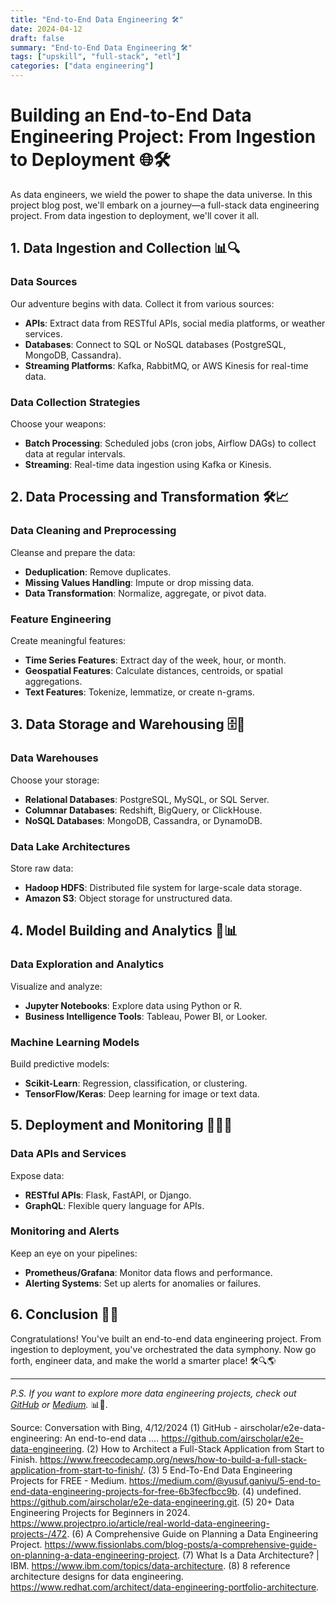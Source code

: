 ```yaml
---
title: "End-to-End Data Engineering 🛠️"
date: 2024-04-12
draft: false
summary: "End-to-End Data Engineering 🛠️"
tags: ["upskill", "full-stack", "etl"]
categories: ["data engineering"]
---
```


# **Building an End-to-End Data Engineering Project: From Ingestion to Deployment** 🌐🛠️

As data engineers, we wield the power to shape the data universe. In this project blog post, we'll embark on a journey—a full-stack data engineering project. From data ingestion to deployment, we'll cover it all.

## **1. Data Ingestion and Collection** 📊🔍

### **Data Sources**

Our adventure begins with data. Collect it from various sources:
- **APIs**: Extract data from RESTful APIs, social media platforms, or weather services.
- **Databases**: Connect to SQL or NoSQL databases (PostgreSQL, MongoDB, Cassandra).
- **Streaming Platforms**: Kafka, RabbitMQ, or AWS Kinesis for real-time data.

### **Data Collection Strategies**

Choose your weapons:
- **Batch Processing**: Scheduled jobs (cron jobs, Airflow DAGs) to collect data at regular intervals.
- **Streaming**: Real-time data ingestion using Kafka or Kinesis.

## **2. Data Processing and Transformation** 🛠️📈

### **Data Cleaning and Preprocessing**

Cleanse and prepare the data:
- **Deduplication**: Remove duplicates.
- **Missing Values Handling**: Impute or drop missing data.
- **Data Transformation**: Normalize, aggregate, or pivot data.

### **Feature Engineering**

Create meaningful features:
- **Time Series Features**: Extract day of the week, hour, or month.
- **Geospatial Features**: Calculate distances, centroids, or spatial aggregations.
- **Text Features**: Tokenize, lemmatize, or create n-grams.

## **3. Data Storage and Warehousing** 🗄️🏢

### **Data Warehouses**

Choose your storage:
- **Relational Databases**: PostgreSQL, MySQL, or SQL Server.
- **Columnar Databases**: Redshift, BigQuery, or ClickHouse.
- **NoSQL Databases**: MongoDB, Cassandra, or DynamoDB.

### **Data Lake Architectures**

Store raw data:
- **Hadoop HDFS**: Distributed file system for large-scale data storage.
- **Amazon S3**: Object storage for unstructured data.

## **4. Model Building and Analytics** 🤖📊

### **Data Exploration and Analytics**

Visualize and analyze:
- **Jupyter Notebooks**: Explore data using Python or R.
- **Business Intelligence Tools**: Tableau, Power BI, or Looker.

### **Machine Learning Models**

Build predictive models:
- **Scikit-Learn**: Regression, classification, or clustering.
- **TensorFlow/Keras**: Deep learning for image or text data.

## **5. Deployment and Monitoring** 🚀🕵️‍♂️

### **Data APIs and Services**

Expose data:
- **RESTful APIs**: Flask, FastAPI, or Django.
- **GraphQL**: Flexible query language for APIs.

### **Monitoring and Alerts**

Keep an eye on your pipelines:
- **Prometheus/Grafana**: Monitor data flows and performance.
- **Alerting Systems**: Set up alerts for anomalies or failures.

## **6. Conclusion** 🌟🌐

Congratulations! You've built an end-to-end data engineering project. From ingestion to deployment, you've orchestrated the data symphony. Now go forth, engineer data, and make the world a smarter place! 🛠️🔍🌎

---

*P.S. If you want to explore more data engineering projects, check out [GitHub](https://github.com/airscholar/e2e-data-engineering) or [Medium](https://medium.com/@yusuf.ganiyu/5-end-to-end-data-engineering-projects-for-free-6b3fecfbcc9b).* 📊🚀.

Source: Conversation with Bing, 4/12/2024
(1) GitHub - airscholar/e2e-data-engineering: An end-to-end data .... https://github.com/airscholar/e2e-data-engineering.
(2) How to Architect a Full-Stack Application from Start to Finish. https://www.freecodecamp.org/news/how-to-build-a-full-stack-application-from-start-to-finish/.
(3) 5 End-To-End Data Engineering Projects for FREE - Medium. https://medium.com/@yusuf.ganiyu/5-end-to-end-data-engineering-projects-for-free-6b3fecfbcc9b.
(4) undefined. https://github.com/airscholar/e2e-data-engineering.git.
(5) 20+ Data Engineering Projects for Beginners in 2024. https://www.projectpro.io/article/real-world-data-engineering-projects-/472.
(6) A Comprehensive Guide on Planning a Data Engineering Project. https://www.fissionlabs.com/blog-posts/a-comprehensive-guide-on-planning-a-data-engineering-project.
(7) What Is a Data Architecture? | IBM. https://www.ibm.com/topics/data-architecture.
(8) 8 reference architecture designs for data engineering. https://www.redhat.com/architect/data-engineering-portfolio-architecture.